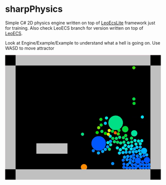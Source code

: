 # sharpPhysics
Simple C# 2D physics engine written on top of [LeoEcsLite](https://github.com/Leopotam/ecslite) framework just for training.
Also check LeoECS branch for version written on top of [LeoECS](https://github.com/Leopotam/ecs).

Look at Engine/Example/Example to understand what a hell is going on.
Use WASD to move attractor

![](pictures/preview.png "Example")
